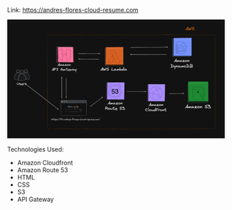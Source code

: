 Link: https://andres-flores-cloud-resume.com

![Architecture](./img2.png)

Technologies Used:
- Amazon Cloudfront
- Amazon Route 53
- HTML
- CSS
- S3
- API Gateway
